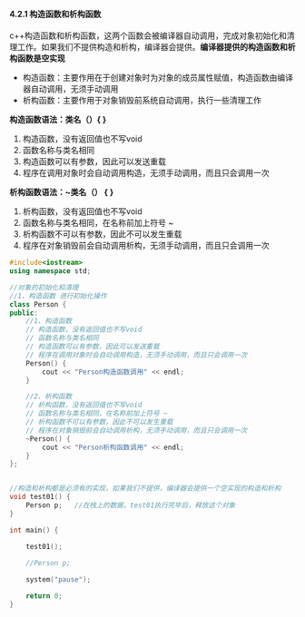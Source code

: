 #### 4.2.1 构造函数和析构函数

c++构造函数和析构函数，这两个函数会被编译器自动调用，完成对象初始化和清理工作。如果我们不提供构造和析构，编译器会提供。**编译器提供的构造函数和析构函数是空实现**

- 构造函数：主要作用在于创建对象时为对象的成员属性赋值，构造函数由编译器自动调用，无须手动调用
- 析构函数：主要作用于对象销毁前系统自动调用，执行一些清理工作

**构造函数语法：类名（）{ }**

1. 构造函数，没有返回值也不写void
2. 函数名称与类名相同
3. 构造函数可以有参数，因此可以发送重载
4. 程序在调用对象时会自动调用构造，无须手动调用，而且只会调用一次

**析构函数语法：~类名（） { }**

1. 析构函数，没有返回值也不写void
2. 函数名称与类名相同，在名称前加上符号 ~
3. 析构函数不可以有参数，因此不可以发生重载
4. 程序在对象销毁前会自动调用析构，无须手动调用，而且只会调用一次 

```c++
#include<iostream>
using namespace std;

//对象的初始化和清理
//1、构造函数 进行初始化操作
class Person {
public:
	//1、构造函数
	// 构造函数，没有返回值也不写void
	// 函数名称与类名相同
	// 构造函数可以有参数，因此可以发送重载
	// 程序在调用对象时会自动调用构造，无须手动调用，而且只会调用一次
	Person() {
		cout << "Person构造函数调用" << endl;
	}

	//2、析构函数
	// 析构函数，没有返回值也不写void
	// 函数名称与类名相同，在名称前加上符号 ~
	// 析构函数不可以有参数，因此不可以发生重载
	// 程序在对象销毁前会自动调用析构，无须手动调用，而且只会调用一次
	~Person() {
		cout << "Person析构函数调用" << endl;
	}
};


//构造和析构都是必须有的实现，如果我们不提供，编译器会提供一个空实现的构造和析构
void test01() {
	Person p;	//在栈上的数据，test01执行完毕后，释放这个对象
}

int main() {

	test01();
	
	//Person p;

	system("pause");

	return 0;
}
```

